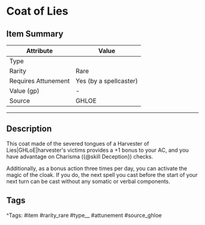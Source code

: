 # Coat of Lies

## Item Summary

| Attribute            | Value                        |
|----------------------|------------------------------|
| Type                 |   |
| Rarity               | Rare             |
| Requires Attunement  | Yes (by a spellcaster)                |
| Value (gp)           | -    |
| Source               | GHLOE |

---

## Description

This coat made of the severed tongues of a Harvester of Lies|GHLoE|harvester's victims provides a +1 bonus to your AC, and you have advantage on Charisma ({@skill Deception}) checks.

Additionally, as a bonus action three times per day, you can activate the magic of the cloak. If you do, the next spell you cast before the start of your next turn can be cast without any somatic or verbal components.

## Tags

^Tags: #item #rarity_rare #type__ #attunement #source_ghloe